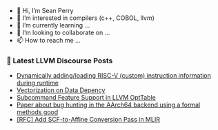 - 👋 Hi, I’m Sean Perry
- 👀 I’m interested in compilers (c++, COBOL, llvm)
- 🌱 I’m currently learning ...
- 💞️ I’m looking to collaborate on ...
- 📫 How to reach me ...

<!---
s66perry/s66perry is a ✨ special ✨ repository because its `README.md` (this file) appears on your GitHub profile.
You can click the Preview link to take a look at your changes.
--->
### 📕 Latest LLVM Discourse Posts

<!-- DISCOURSE-LLVM:START -->
- [Dynamically adding/loading RISC-V &lpar;custom&rpar; instruction information during runtime](https://discourse.llvm.org/t/dynamically-adding-loading-risc-v-custom-instruction-information-during-runtime/88082#post_5)
- [Vectorization on Data Depency](https://discourse.llvm.org/t/vectorization-on-data-depency/88099#post_1)
- [Subcommand Feature Support in LLVM OptTable](https://discourse.llvm.org/t/subcommand-feature-support-in-llvm-opttable/88098#post_1)
- [Paper about bug hunting in the AArch64 backend using a formal methods good](https://discourse.llvm.org/t/paper-about-bug-hunting-in-the-aarch64-backend-using-a-formal-methods-good/88097#post_1)
- [[RFC] Add SCF-to-Affine Conversion Pass in MLIR](https://discourse.llvm.org/t/rfc-add-scf-to-affine-conversion-pass-in-mlir/88036#post_5)
<!-- DISCOURSE-LLVM:END -->
